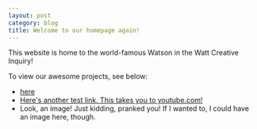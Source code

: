```yaml
---
layout: post
category: blog
title: Welcome to our homepage again!
---
```


This website is home to the world-famous Watson in the Watt Creative Inquiry!

To view our awesome projects, see below:

- [here](about)
- [Here's another test link. This takes you to youtube.com!](https://www.youtube.com)  
- Look, an image! Just kidding, pranked you! If I wanted to, I could have an image here, though.

<div class="flourish-embed flourish-scatter" data-src="visualisation/1434571"><script src="https://public.flourish.studio/resources/embed.js"></script></div>
